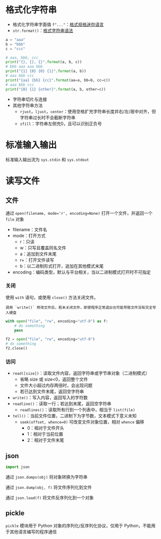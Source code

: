 # 格式化字符串

- 格式化字符串字面值 `f"..."`：[格式规格迷你语言](https://docs.python.org/zh-cn/3.11/library/string.html#formatspec)
- `str.format()`：[格式字符串语法](https://docs.python.org/zh-cn/3.11/library/string.html#formatstrings)

```python
a = "aaa"  
b = "bbb"  
c = "ccc"  

# aaa, bbb, ccc
print("{}, {}, {}".format(a, b, c))  
# bbb aaa aaa bbb
print("{1} {0} {0} {1}".format(a, b))  
# aaa bbb ccc
print("{aa} {bb} {cc}".format(aa=a, bb=b, cc=c))  
# aaa bbb ccc
print("{0} {1} {other}".format(a, b, other=c))

```

- 字符串切片与连接
- 其他字符串方法
	- `rjust`，`ljust`，`center`：使用空格扩充字符串长度并右/左/居中对齐，但字符串过长时不会截断字符串
	- `zfill`：字符串左侧充0，且可以识别正负号

# 标准输入输出

标准输入输出流为 `sys.stdin` 和 `sys.stdout`

# 读写文件

## 文件

通过 `open(filename, mode='r', encoding=None)` 打开一个文件，并返回一个 `file` 对象
- filename：文件名
- mode：打开方式
	- r：只读
	- w：只写且覆盖同名文件
	- a：追加到文件末尾
	- r+：打开文件读写
	- b：以二进制形式打开，追加在其他模式末尾
- encoding：编码类型，默认与平台相关，当以二进制模式打开时不可指定

### 关闭

使用 `with` 语句，或使用 `close()` 方法关闭文件。

```ad-danger
调用 `write()` 修改文件后，若未关闭文件，即使程序正常退出也可能导致文件没有完全写入硬盘
```

```python
with open("file", "rw", encoding="utf-8") as f:  
    # do something  
    pass  
  
f2 = open("file", "rw", encoding="utf-8")  
# do something  
f2.close()

```

### 访问
- `read([size])`：读取文件内容，返回字符串或字节串对象（二进制模式）
	- 省略 size 或 size<0，返回整个文件
	- 文件大小超过内存两倍时，会出现问题
	- 若已达到文件末尾，返回空字符串
- `write()`：写入内容，返回写入的字符数
- `readline()`：读取一行；若达到末尾，返回空字符串
	- `readlines()`：读取所有行到一个列表中，相当于 `list(file)`
- `tell()`：当前文件位置，二进制下为字节数，文本模式下意义未知
	- `seek(offset, whence=0)` 可改变文件对象位置，相对 `whence` 偏移 
		- 0：相对于文件开头
		- 1：相对于当前位置
		- 2：相对于文件末尾

## json

```python
import json
```

通过 `json.dumps(obj)` 将对象转换为字符串

通过 `json.dump(obj, f)` 将文件序列化到文件

通过 `json.load(f)` 将文件反序列化到一个对象

## pickle

`pickle` 模块用于 Python 对象的序列化/反序列化协议，仅用于 Python，不能用于其他语言编写的程序通信